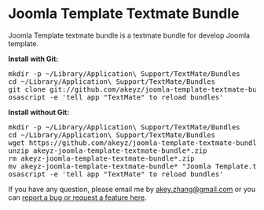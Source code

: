 Joomla Template Textmate Bundle
===============================

Joomla Template textmate bundle is a textmate bundle for develop Joomla template.

<strong>Install with Git:</strong>
<pre>
mkdir -p ~/Library/Application\ Support/TextMate/Bundles
cd ~/Library/Application\ Support/TextMate/Bundles
git clone git://github.com/akeyz/joomla-template-textmate-bundle.git "Joomla Template.tmbundle"
osascript -e 'tell app "TextMate" to reload bundles'
</pre>

<strong>Install without Git:</strong>
<pre>
mkdir -p ~/Library/Application\ Support/TextMate/Bundles
cd ~/Library/Application\ Support/TextMate/Bundles
wget https://github.com/akeyz/joomla-template-textmate-bundle/zipball/master
unzip akeyz-joomla-template-textmate-bundle*.zip
rm akeyz-joomla-template-textmate-bundle*.zip
mv akeyz-joomla-template-textmate-bundle* "Joomla Template.tmbundle"
osascript -e 'tell app "TextMate" to reload bundles'
</pre>

If you have any question, please email me by akey.zhang@gmail.com or you can <a href="https://github.com/akeyz/joomla-template-textmate-bundle/issues">report a bug or request a feature here</a>.
